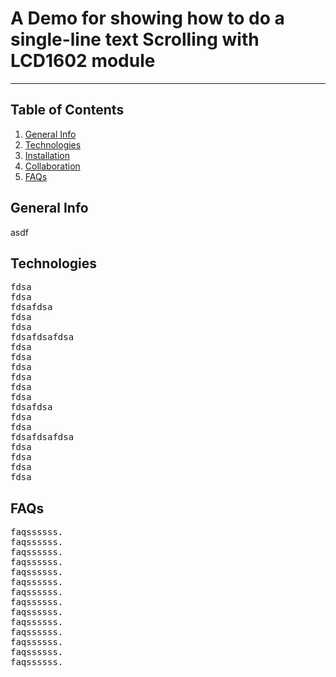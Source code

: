 # A Demo for showing how to do a single-line text Scrolling with LCD1602 module

***

## Table of Contents
1. [General Info](#general-info)
2. [Technologies](#technologies)
3. [Installation](#installation)
4. [Collaboration](#collaboration)
5. [FAQs](#faqs)

## General Info

asdf

## Technologies

<pre>
fdsa
fdsa
fdsafdsa
fdsa
fdsa
fdsafdsafdsa
fdsa
fdsa
fdsa
fdsa
fdsa
fdsa
fdsafdsa
fdsa
fdsa
fdsafdsafdsa
fdsa
fdsa
fdsa
fdsa
</pre>

## FAQs

<pre>
faqssssss.
faqssssss.
faqssssss.
faqssssss.
faqssssss.
faqssssss.
faqssssss.
faqssssss.
faqssssss.
faqssssss.
faqssssss.
faqssssss.
faqssssss.
faqssssss.
</pre>
